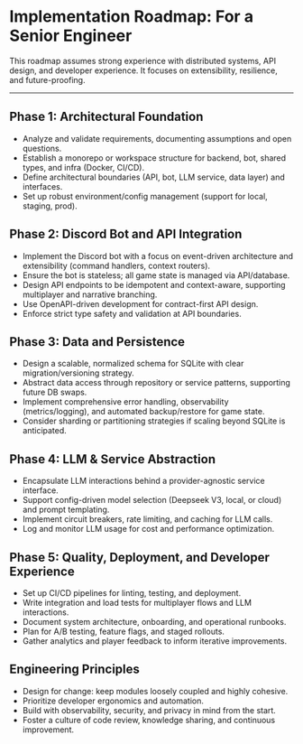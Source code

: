 # Implementation Roadmap: For a Senior Engineer

This roadmap assumes strong experience with distributed systems, API design, and developer experience. It focuses on extensibility, resilience, and future-proofing.

---

## Phase 1: Architectural Foundation
- Analyze and validate requirements, documenting assumptions and open questions.
- Establish a monorepo or workspace structure for backend, bot, shared types, and infra (Docker, CI/CD).
- Define architectural boundaries (API, bot, LLM service, data layer) and interfaces.
- Set up robust environment/config management (support for local, staging, prod).

## Phase 2: Discord Bot and API Integration
- Implement the Discord bot with a focus on event-driven architecture and extensibility (command handlers, context routers).
- Ensure the bot is stateless; all game state is managed via API/database.
- Design API endpoints to be idempotent and context-aware, supporting multiplayer and narrative branching.
- Use OpenAPI-driven development for contract-first API design.
- Enforce strict type safety and validation at API boundaries.

## Phase 3: Data and Persistence
- Design a scalable, normalized schema for SQLite with clear migration/versioning strategy.
- Abstract data access through repository or service patterns, supporting future DB swaps.
- Implement comprehensive error handling, observability (metrics/logging), and automated backup/restore for game state.
- Consider sharding or partitioning strategies if scaling beyond SQLite is anticipated.

## Phase 4: LLM & Service Abstraction
- Encapsulate LLM interactions behind a provider-agnostic service interface.
- Support config-driven model selection (Deepseek V3, local, or cloud) and prompt templating.
- Implement circuit breakers, rate limiting, and caching for LLM calls.
- Log and monitor LLM usage for cost and performance optimization.

## Phase 5: Quality, Deployment, and Developer Experience
- Set up CI/CD pipelines for linting, testing, and deployment.
- Write integration and load tests for multiplayer flows and LLM interactions.
- Document system architecture, onboarding, and operational runbooks.
- Plan for A/B testing, feature flags, and staged rollouts.
- Gather analytics and player feedback to inform iterative improvements.

## Engineering Principles
- Design for change: keep modules loosely coupled and highly cohesive.
- Prioritize developer ergonomics and automation.
- Build with observability, security, and privacy in mind from the start.
- Foster a culture of code review, knowledge sharing, and continuous improvement.
